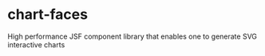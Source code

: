 # chart-faces
High performance JSF component library that enables one to generate SVG interactive charts
